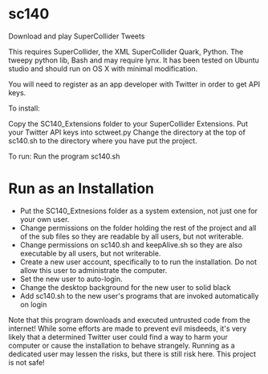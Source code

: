 sc140
=====

Download and play SuperCollider Tweets

This requires SuperCollider, the XML SuperCollider Quark, Python. The tweepy python lib, Bash and may require lynx. It has been tested on Ubuntu studio and should run on OS X with minimal modification.

You will need to register as an app developer with Twitter in order to get API keys.

To install:

Copy the SC140_Extensions folder to your SuperCollider Extensions.
Put your Twitter API keys into sctweet.py
Change the directory at the top of sc140.sh to the directory where you have put the project.

To run:
Run the program sc140.sh


Run as an Installation
======================

* Put the SC140_Extnesions folder as a system extension, not just one for your own user.
* Change permissions on the folder holding the rest of the project and all of the sub files so they are readable by all users, but not writerable.
* Change permissions on sc140.sh and keepAlive.sh so they are also executable by all users, but not writerable.
* Create a new user account, specifically to to run the installation. Do not allow this user to administrate the computer.
* Set the new user to auto-login.
* Change the desktop background for the new user to solid black
* Add sc140.sh to the new user's programs that are invoked automatically on login


Note that this program downloads and executed untrusted code from the internet! While some efforts are made to prevent evil misdeeds, it's very likely that a determined Twitter user could find a way to harm your computer or cause the installation to behave strangely.  Running as a dedicated user may lessen the risks, but there is still risk here. This project is not safe!
